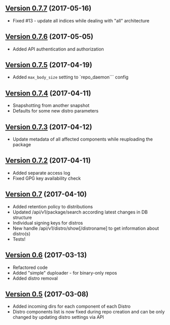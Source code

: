 ## [Version 0.7.7](https://github.com/beebeeep/cacus/tree/v0.7.7) (2017-05-16)
  * Fixed #13 - update all indices while dealing with "all" architecture

## [Version 0.7.6](https://github.com/beebeeep/cacus/tree/v0.7.6) (2017-05-05)
  * Added API authentication and authorization

## [Version 0.7.5](https://github.com/beebeeep/cacus/tree/v0.7.5) (2017-04-19)
  * Added `max_body_size` setting to `repo_daemon``` config

## [Version 0.7.4](https://github.com/beebeeep/cacus/tree/v0.7.4) (2017-04-11)
  * Snapshotting from another snapshot
  * Defaults for some new distro parameters

## [Version 0.7.3](https://github.com/beebeeep/cacus/tree/v0.7.3) (2017-04-12)
  * Update metadata of all affected components while reuploading the package

## [Version 0.7.2](https://github.com/beebeeep/cacus/tree/v0.7.2) (2017-04-11)
  * Added separate access log
  * Fixed GPG key availability check

## [Version 0.7](https://github.com/beebeeep/cacus/tree/v0.7) (2017-04-10)
  * Added retention policy to distributions
  * Updated /api/v1/package/search according latest changes in DB structure
  * Individual signing keys for distros
  * New handle /api/v1/distro/show[/distroname] to get information about
    distro(s)
  * Tests!

## [Version 0.6](https://github.com/beebeeep/cacus/tree/v0.6) (2017-03-13)
  * Refactored code
  * Added "simple" duploader - for binary-only repos
  * Added distro removal

## [Version 0.5](https://github.com/beebeeep/cacus/tree/v0.5) (2017-03-08)
  * Added incoming dirs for each component of each Distro
  * Distro components list is now fixed during repo creation and can be only
    changed by updating distro settings via API
